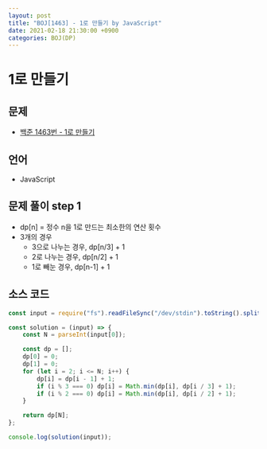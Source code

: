 ```yaml
---
layout: post
title: "BOJ[1463] - 1로 만들기 by JavaScript"
date: 2021-02-18 21:30:00 +0900
categories: BOJ(DP)
---
```


# 1로 만들기

## 문제

- [백준 1463번 - 1로 만들기](https://www.acmicpc.net/problem/1463)

## 언어

- JavaScript

## 문제 풀이 step 1

- dp[n] = 정수 n을 1로 만드는 최소한의 연산 횟수
- 3개의 경우
  - 3으로 나누는 경우, dp[n/3] + 1
  - 2로 나누는 경우, dp[n/2] + 1
  - 1로 빼눈 경우, dp[n-1] + 1

## 소스 코드

```jsx
const input = require("fs").readFileSync("/dev/stdin").toString().split("\n");

const solution = (input) => {
	const N = parseInt(input[0]);

	const dp = [];
	dp[0] = 0;
	dp[1] = 0;
	for (let i = 2; i <= N; i++) {
		dp[i] = dp[i - 1] + 1;
		if (i % 3 === 0) dp[i] = Math.min(dp[i], dp[i / 3] + 1);
		if (i % 2 === 0) dp[i] = Math.min(dp[i], dp[i / 2] + 1);
	}

	return dp[N];
};

console.log(solution(input));
```

